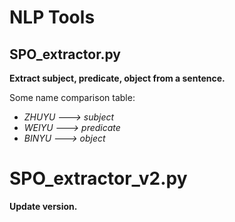 # NLP Tools

## SPO_extractor.py
   **Extract subject, predicate, object from a sentence.**
   
   Some name comparison table:
   - *ZHUYU ---> subject*
   - *WEIYU ---> predicate*
   - *BINYU ---> object*
   
# SPO_extractor_v2.py
   **Update version.**
